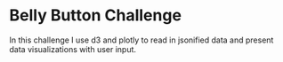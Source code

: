 # Belly Button Challenge

In this challenge I use d3 and plotly to read in jsonified data and present data visualizations with user input.